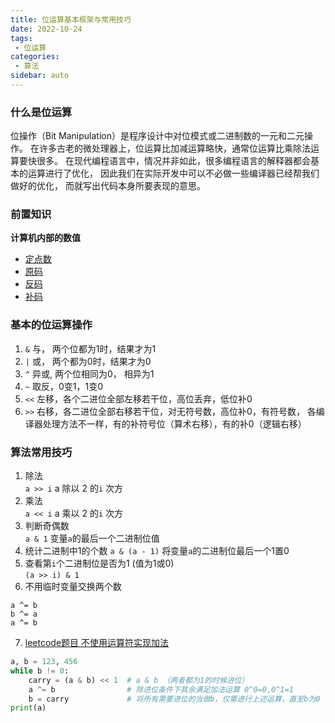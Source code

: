 ```yaml
---
title: 位运算基本框架与常用技巧
date: 2022-10-24
tags:
 - 位运算
categories: 
 - 算法
sidebar: auto
---
```


### 什么是位运算
位操作（Bit Manipulation）是程序设计中对位模式或二进制数的一元和二元操作。
在许多古老的微处理器上，位运算比加减运算略快，通常位运算比乘除法运算要快很多。
在现代编程语言中，情况并非如此，很多编程语言的解释器都会基本的运算进行了优化，
因此我们在实际开发中可以不必做一些编译器已经帮我们做好的优化，
而就写出代码本身所要表现的意思。

### 前置知识
**计算机内部的数值**
- [定点数](https://baike.baidu.com/item/%E5%AE%9A%E7%82%B9%E6%95%B0?fromModule=lemma_inlink)
- [原码](https://baike.baidu.com/item/%E5%8E%9F%E7%A0%81/1097586?fromModule=lemma_inlink)
- [反码](https://baike.baidu.com/item/%E5%8F%8D%E7%A0%81/769985?fromModule=lemma_inlink)
- [补码](https://baike.baidu.com/item/%E8%A1%A5%E7%A0%81?fromModule=lemma_inlink)

### 基本的位运算操作
1. `&` 与， 两个位都为1时，结果才为1
2. `|` 或， 两个都为0时，结果才为0
3. `^` 异或, 两个位相同为0， 相异为1
4. `~` 取反，0变1，1变0
5. `<<` 左移，各个二进位全部左移若干位，高位丢弃，低位补0
6. `>>` 右移，各二进位全部右移若干位，对无符号数，高位补0，有符号数， 各编译器处理方法不一样，有的补符号位（算术右移），有的补0（逻辑右移）

### 算法常用技巧
1. 除法  
`a >> i`       a 除以 2 的`i` 次方  
2. 乘法  
`a << i`       a 乘以 2 的`i` 次方  
3. 判断奇偶数  
`a & 1`        变量`a`的最后一个二进制位值
4. 统计二进制中1的个数
`a & (a - 1)`  将变量`a`的二进制位最后一个1置0  
5. 查看第`i`个二进制位是否为1 (值为1或0)  
`(a >> i) & 1` 
6. 不用临时变量交换两个数
```
a ^= b
b ^= a
a ^= b
```
7. [leetcode题目 不使用运算符实现加法](https://leetcode.cn/problems/bu-yong-jia-jian-cheng-chu-zuo-jia-fa-lcof/)
```python 
a, b = 123, 456
while b != 0:
    carry = (a & b) << 1  # a & b （两者都为1的时候进位）
    a ^= b                # 除进位条件下其余满足加法运算 0^0=0,0^1=1
    b = carry             # 将所有需要进位的当做b，仅需进行上述运算，直至b为0
print(a)
```


